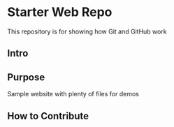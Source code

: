 # Starter Web Repo
This repository is for showing how Git and GitHub work


## Intro


## Purpose
Sample website with plenty of files for demos

## How to Contribute
